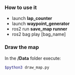 ### How to use it

- launch **lap_counter**
- launch **waypoint_generator**
- ros2 run **save_map runner**
- ros2 bag play [bag_name]

### Draw the map

In the **/Data** folder execute:

```bash
$python3 draw_map.py
```

